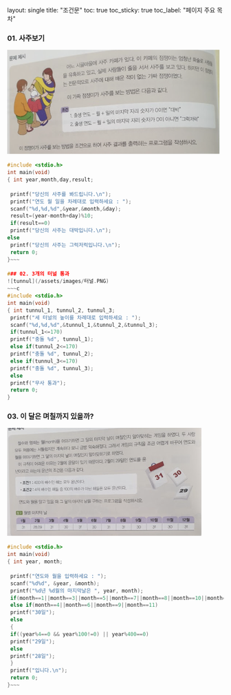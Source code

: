 layout: single 
title: "조건문" 
toc: true 
toc_sticky: true 
toc_label: "페이지 주요 목차" 

### 01. 사주보기 
![saju](/assets/images/사주보기.PNG) 
~~~c 
#include <stdio.h> 
int main(void) 
{ int year,month,day,result; 
  
 printf("당신의 사주를 봐드립니다.\n"); 
 printf("연도 월 일을 차례대로 입력하세요 : "); 
 scanf("%d,%d,%d",&year,&month,&day); 
 result=(year-month+day)%10; 
 if(result==0) 
 printf("당신의 사주는 대박입니다.\n");
else 
 printf("당신의 사주는 그럭저럭입니다.\n"); 
 return 0; 
}~~~ 

### 02. 3개의 터널 통과 
![tunnul](/assets/images/터널.PNG) 
~~~c 
#include <stdio.h> 
int main(void) 
{ int tunnul_1, tunnul_2, tunnul_3; 
 printf("세 터널의 높이를 차례대로 입력하세요 : "); 
 scanf("%d,%d,%d",&tunnul_1,&tunnul_2,&tunnul_3); 
 if(tunnul_1<=170) 
 printf("충돌 %d", tunnul_1); 
 else if(tunnul_2<=170) 
 printf("충돌 %d", tunnul_2); 
 else if(tunnul_3<=170) 
 printf("충돌 %d", tunnul_3); 
 else 
 printf("무사 통과"); 
 return 0; 
}
~~~ 

### 03. 이 달은 며칠까지 있을까? 
![callenderl](/assets/images/달력.PNG) 
~~~c 
#include <stdio.h> 
int main(void) 
{ int year, month; 
  
 printf("연도와 월을 입력하세요 : "); 
 scanf("%d%d", &year, &month); 
 printf("%d년 %d월의 마지막날은 ", year, month); 
 if(month==1||month==3||month==5||month==7||month==8||month==10||month==12)  printf("31일"); 
 else if(month==4||month==6||month==9||month==11) 
 printf("30일"); 
 else 
 { 
 if((year%4==0 && year%100!=0) || year%400==0) 
 printf("29일");
 else 
 printf("28일"); 
 } 
 printf("입니다.\n"); 
 return 0; 
}~~~ 
